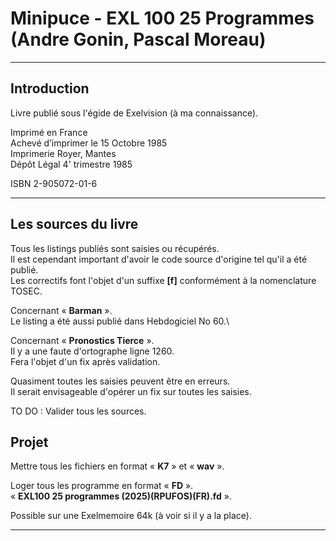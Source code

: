 # Minipuce - EXL 100 25 Programmes (Andre Gonin, Pascal Moreau)

___
## Introduction

Livre publié sous l'égide de Exelvision (à ma connaissance).


Imprimé en France\
Achevé d’imprimer le 15 Octobre 1985\
Imprimerie Royer, Mantes\
Dépôt Légal 4' trimestre 1985

ISBN 2-905072-01-6


___
## Les sources du livre

Tous les listings publiés sont saisies ou récupérés.\
Il est cependant important d'avoir le code source d'origine tel qu'il a été publié.\
Les correctifs font l'objet d'un suffixe **[f]** conformément à la nomenclature TOSEC.

Concernant « **Barman** ».\
Le listing a été aussi publié dans Hebdogiciel No 60.\

Concernant « **Pronostics Tierce** ».\
Il y a une faute d'ortographe ligne 1260.\
Fera l'objet d'un fix après validation.


Quasiment toutes les saisies peuvent être en erreurs.\
Il serait envisageable d'opérer un fix sur toutes les saisies.

TO DO : Valider tous les sources.

## Projet

Mettre tous les fichiers en format « **K7** » et « **wav** ».

Loger tous les programme en format « **FD** ».\
« **EXL100 25 programmes (2025)(RPUFOS)(FR).fd** ».

Possible sur une Exelmemoire 64k (à voir si il y a la place).

___